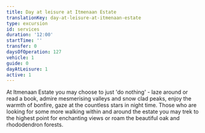 ```yaml
---
title: Day at leisure at Itmenaan Estate
translationKey: day-at-leisure-at-itmenaan-estate
type: excursion
id: services
duration: '12:00'
startTime: ''
transfer: 0
daysOfOperation: 127
vehicle: 1
guide: 0
dayAtLeisure: 1
active: 1
---
```

At Itmenaan Estate you may choose to just 'do nothing' - laze around or read a book, admire mesmerising valleys and snow clad peaks, enjoy the warmth of bonfire, gaze at the countless stars in night time. Those who are looking for some more walking within and around the estate you may trek to the highest point for enchanting views or roam the beautiful oak and rhododendron forests.
